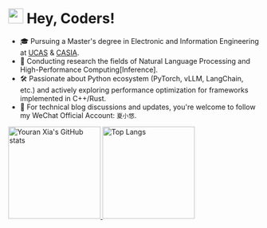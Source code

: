 <h1><img src="https://slackmojis.com/emojis/3643-cool-doge/image/1679863315/cool-doge.gif" width="30"/> Hey, Coders!</h1>

* 🎓 Pursuing a Master's degree in Electronic and Information Engineering at [UCAS](https://www.ucas.ac.cn) & [CASIA](https://ia.cas.cn).
* 🔬 Conducting research the fields of Natural Language Processing and High-Performance Computing[Inference].
* 🛠️ Passionate about Python ecosystem (PyTorch, vLLM, LangChain, etc.) and actively exploring performance optimization for frameworks implemented in C++/Rust.
* 💬 For technical blog discussions and updates, you're welcome to follow my WeChat Official Account: `夏小悠`.

<a href="https://github.com/anuraghazra/github-readme-stats" target="_blank">
  <img src="https://github-readme-stats-one-bice.vercel.app/api?username=xiayouran&show_icons=true&include_all_commits=true&role=OWNER,ORGANIZATION_MEMBER&count_private=true&card_width=432#gh-light-mode-only" alt="Youran Xia's GitHub stats" height="185px">
</a>
<a href="https://github.com/anuraghazra/github-readme-stats" target="_blank">
  <img src="https://github-readme-stats-seven-rho-46.vercel.app/api/top-langs/?username=xiayouran&theme=transparent&layout=compact&langs_count=8&hide=html,css,perl,javascript,cmake,makefile&include_all_commits=true&role=OWNER,ORGANIZATION_MEMBER&include_orgs=true&size_weight=0.5&count_weight=0.5&card_width=432&exclude_repo=dawn-breaker#gh-light-mode-only" alt="Top Langs" height="185px">
</a>
